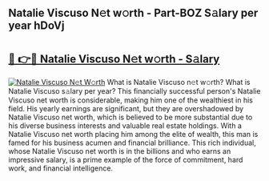 ## Natalie Viscuso N𝚎t w𝚘rth - Part-BOZ S𝚊lary per year hDoVj

# <h2><a href="http://gc08ppm.nevu.top/?p=Natalie+Viscuso">🔗 👉🔴 Natalie Viscuso N𝚎t w𝚘rth - S𝚊lary</a></h2>

[![Natalie Viscuso N𝚎t W𝚘rth](https://i.imgur.com/Oavwk0R.jpeg)](http://gc08ppm.nevu.top/?p=Natalie+Viscuso)
What is Natalie Viscuso n𝚎t w𝚘rth? What is Natalie Viscuso s𝚊lary per year?
This financially successful person's Natalie Viscuso net worth is considerable, making him one of the wealthiest in his field. His yearly earnings are significant, but they are overshadowed by Natalie Viscuso net worth, which is believed to be more substantial due to his diverse business interests and valuable real estate holdings. With a Natalie Viscuso net worth placing him among the elite of wealth, this man is famed for his business acumen and financial brilliance. This rich individual, whose Natalie Viscuso net worth is in the billions and who earns an impressive salary, is a prime example of the force of commitment, hard work, and financial intelligence.
